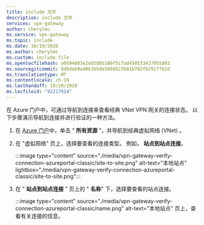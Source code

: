 ```yaml
---
title: include 文件
description: include 文件
services: vpn-gateway
author: cherylmc
ms.service: vpn-gateway
ms.topic: include
ms.date: 10/19/2020
ms.author: cherylmc
ms.custom: include file
ms.openlocfilehash: a0694003e2eb5005186f5c7ad450533437955d82
ms.sourcegitcommit: 8d8deb9a406165de5050522681b782fb2917762d
ms.translationtype: MT
ms.contentlocale: zh-CN
ms.lasthandoff: 10/20/2020
ms.locfileid: "92217914"
---
```

在 Azure 门户中，可通过导航到连接来查看经典 VNet VPN 网关的连接状态。 以下步骤演示导航到连接并进行验证的一种方法。

1. 在 [Azure 门户](https://portal.azure.com)中，单击 " **所有资源** "，并导航到经典虚拟网络 (VNet) 。
1. 在 "虚拟网络" 页上，选择要查看的连接类型。 例如， **站点到站点连接**。

   :::image type="content" source="./media/vpn-gateway-verify-connection-azureportal-classic/site-to-site.png" alt-text="本地站点" lightbox="./media/vpn-gateway-verify-connection-azureportal-classic/site-to-site.png":::
1. 在 " **站点到站点连接** " 页上的 " **名称**" 下，选择要查看的站点连接。

   :::image type="content" source="./media/vpn-gateway-verify-connection-azureportal-classic/name.png" alt-text="本地站点" 页上，查看有关连接的信息。
